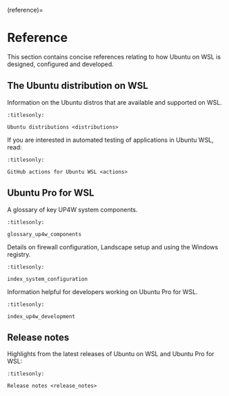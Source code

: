 (reference)=

# Reference

This section contains concise references relating to how Ubuntu on WSL is
designed, configured and developed.

## The Ubuntu distribution on WSL

Information on the Ubuntu distros that are available and supported on WSL.

```{toctree}
:titlesonly:

Ubuntu distributions <distributions>
```

If you are interested in automated testing of applications in Ubuntu WSL, read:

```{toctree}
:titlesonly:

GitHub actions for Ubuntu WSL <actions>
```

## Ubuntu Pro for WSL

A glossary of key UP4W system components.

```{toctree}
:titlesonly:

glossary_up4w_components
```

Details on firewall configuration, Landscape setup and using the Windows
registry.

```{toctree}
:titlesonly:

index_system_configuration
```

Information helpful for developers working on Ubuntu Pro for WSL.

```{toctree}
:titlesonly:

index_up4w_development
```

## Release notes

Highlights from the latest releases of Ubuntu on WSL and Ubuntu Pro for WSL:

```{toctree}
:titlesonly:

Release notes <release_notes>
```

